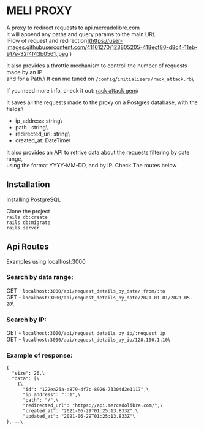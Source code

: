 # MELI PROXY

A proxy to redirect requests to api.mercadolibre.com\
It will append any paths and query params to the main URL\
!Flow of request and redirection](https://user-images.githubusercontent.com/41161270/123805205-418ecf80-d8c4-11eb-917e-32f4f43b0561.jpeg
)

It also provides a throttle mechanism to controll the number of requests made by an IP\
and for a Path.\ It can me tuned on `/config/initializers/rack_attack.rb`\

If you need more info, check it out: [rack attack gem](https://github.com/rack/rack-attack)\

It saves all the requests made to the proxy on a Postgres database, with the fields:\
  - ip_address: string\
  - path : string\
  - redirected_url: string\
  - created_at: DateTime\

It also provides an API to retrive data about the requests filtering by date range,\
using the format YYYY-MM-DD, and by IP. Check The routes below

## Installation

[Installing PostgreSQL](https://www.digitalocean.com/community/tutorials/how-to-install-and-use-postgresql-on-ubuntu-18-04-pt)

Clone the project\
`rails db:create`\
`rails db:migrate`\
`rails server`

## Api Routes
  Examples using localhost:3000
  ### Search by data range:
  GET - `localhost:3000/api/request_details_by_date/:from/:to`\
  GET - `localhost:3000/api/request_details_by_date/2021-01-01/2021-05-20`\

  ### Search by IP:
  GET - `localhost:3000/api/request_details_by_ip/:request_ip`\
  GET - `localhost:3000/api/request_details_by_ip/128.100.1.10`\

  ### Example of response: 
    {
      "size": 26,\
      "data": [\
        {\
          "id": "122ea26a-a879-4f7c-8926-73304d2e1117",\
          "ip_address": "::1",\
          "path": "/",\
          "redirected_url": "https://api.mercadolibre.com/",\
          "created_at": "2021-06-29T01:25:13.833Z",\
          "updated_at": "2021-06-29T01:25:13.833Z"\
    },...\
